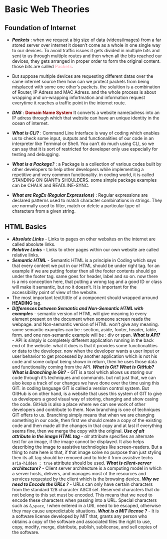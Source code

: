 # Basic Web Theories
## Foundation of Internet
- **_Packets_** : when we request a big size of data (videos/images) from a far stored server over internet it doesn’t come as a whole in one single way to our devices. To avoid traffic issues it gets divided in multiple bits and sent to us through multiple routes and then when all the bits reached our devices, they gets arranged in proper order to form the original content. those bits are called <b style="color:pink">Packets</b>.
- But suppose multiple devices are requesting different datas over the same internet source then how can we protect packets from being misplaced with some one other’s packets. the soluition is a combination of Router, IP Adress and MAC Adress. and the whole process is about wrapping and un-wrapping infortmation and information request everytime it reaches a traffic point in the internet route.
- **_DNS_** : <b style="color:darkred">Domain Name System</b> It converts a website name/adress into an IP adress through which that website can have an unique identity in the ocean of internet.

- _**What is CLI?**_ : Command Line Interface is way of coding which enables us to check some input, outputs and functionalities of our code in an interpreter like Terminal or Shell. You can’t do much using CLI, so we can say that it is sort of restricted for developer only use especially for testing and debugging.
- _**What is a Package?**_ : a Package is a collection of various codes built by other developers to help other developers while implementing a repetitive and very common functionality. in coding world, it is called STANDING ON GIANT’s SHOULDERS. some simple package examples can be CHALK and READLINE-SYNC.
- _**What are RegEx (Regular Expressions)**_ : Regular expressions are declared patterns used to match character combinations in strings. They are normally used to filter, match or delete a  particular type of characters from a given string.
## HTML Basics
- **_Absolute Links_** - Links to pages on other websites on the internet are called absolute links.
- **_Relative Links_** - Links to other pages within our own website are called relative links.
- **_Semantic HTML_** - Semantic HTML is a principle in Coding which says that every content we put in our HTML should be under right tag. for an example if we are putting footer then all the footer contents should go under the footer tag. same goes for header, label and so on. now there is a mis conception here, that putting a wrong tag and a good ID or class will make it semantic, but no it doesn’t. It is important for the accessibility point of view of the website. 
- The most important text/tittle of a component should wrapped arround **HEADING** tag.
- **_Differences between Semantic and Non-Semantic HTML with examples_** - semantic version of HTML will give meaning to every element present on the document when someone screen reads the webpage. and Non-semantic version of HTML won’t give any meaning. some semantic examples can be : section, aside, footer, header, table, form. and one non-semantic example will be : div or span.
**_What is API?_** - API is simply is completely different application running in the back end of the website. what it does is that it provides some functionalities or data to the developer. now when the developer wants a user input or user behavior to get processed by another application which is not his code and some output being shown in return, then he uses those data and functionality coming from the API.
**_What is Git? What is GitHub? What is Branching in Git?_** - GIT is a tool which allows us storing our code through it’s techniques and commands. but not just that, we can also keep a track of our changes we have done over the time using this GIT. in coding language GIT is called a version control system. But GitHub is on other hand, is a website that uses this system of GIT to give us developers a good visual way of storing, changing and show casing the code. GitHub is also a place where we can see work of other developers and contribute to them. Now branching is one of techniques GIT offers to us. Branching simply means that when we are changing something in our code, then first we should create a copy of the existing code and then made all the changes in that copy and at last if everything seems fine, then we merge the copy with the original.
**_Use of alt attribute in the image HTML tag_** - _alt_ attribute specifies an alternate text for an image, if the image cannot be displayed. It also helps describing the image to assistive technologies like screen-readers. But a thing to note here is that, if that image solve no purpose than just styling then its alt tag should be removed and to hide it from assistive techs `aria-hidden : true` attribute should be used.
**_What is client-server architecture?_** - Client server architecture is a computing model in which a server hosts, delivers, and manages most of the resources and services requested by the client which is the browsing device.
**_Why we need to Encode the URLs ?_** - URLs can only have certain characters from the standard 128 character ASCII set. Reserved characters that do not belong to this set must be encoded. This means that we need to encode these characters when passing into a URL. Special characters such as `&`,`space`, `!`when entered in a URL need to be escaped, otherwise they may cause unpredictable situations.
**_What is a MIT license ?_** - It is a software license developed by MIT that, grants any person who obtains a copy of the software and associated files the right to use, copy, modify, merge, distribute, publish, sublicense, and sell copies of the software.